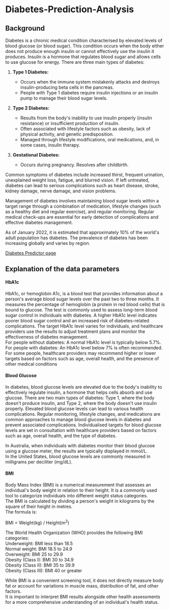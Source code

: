 # Diabetes-Prediction-Analysis

## Background
Diabetes is a chronic medical condition characterised by elevated levels of blood glucose (or blood sugar). This condition occurs when the body either does not produce enough insulin or cannot effectively use the insulin it produces. Insulin is a hormone that regulates blood sugar and allows cells to use glucose for energy. There are three main types of diabetes:

1. **Type 1 Diabetes:**
   - Occurs when the immune system mistakenly attacks and destroys insulin-producing beta cells in the pancreas.
   - People with Type 1 diabetes require insulin injections or an insulin pump to manage their blood sugar levels.

2. **Type 2 Diabetes:**
   - Results from the body's inability to use insulin properly (insulin resistance) or insufficient production of insulin.
   - Often associated with lifestyle factors such as obesity, lack of physical activity, and genetic predisposition.
   - Managed through lifestyle modifications, oral medications, and, in some cases, insulin therapy.
  
3. **Gestational Diabetes:**
   - Occurs during pregnancy. Resolves after childbirth.

Common symptoms of diabetes include increased thirst, frequent urination, unexplained weight loss, fatigue, and blurred vision. If left untreated, diabetes can lead to serious complications such as heart disease, stroke, kidney damage, nerve damage, and vision problems.

Management of diabetes involves maintaining blood sugar levels within a target range through a combination of medication, lifestyle changes (such as a healthy diet and regular exercise), and regular monitoring. Regular medical check-ups are essential for early detection of complications and effective diabetes management.

As of January 2022, it is estimated that approximately 10% of the world's adult population has diabetes. The prevalence of diabetes has been increasing globally and varies by region.

[Diabetes Predictor page](https://diabetes-prediction-analysis-2023.streamlit.app/)

## Explanation of the data parameters  
#### HbA1c  
HbA1c, or hemoglobin A1c, is a blood test that provides information about a person's average blood sugar levels over the past two to three months. It measures the percentage of hemoglobin (a protein in red blood cells) that is bound to glucose. The test is commonly used to assess long-term blood sugar control in individuals with diabetes. A higher HbA1c level indicates poorer blood sugar control and an increased risk of diabetes-related complications. The target HbA1c level varies for individuals, and healthcare providers use the results to adjust treatment plans and monitor the effectiveness of diabetes management.  
For people without diabetes: A normal HbA1c level is typically below 5.7%.  
For people with diabetes:  An HbA1c level below 7% is often recommended.  
For some people, healthcare providers may recommend higher or lower targets based on factors such as age, overall health, and the presence of other medical conditions

#### Blood Glucose  
In diabetes, blood glucose levels are elevated due to the body's inability to effectively regulate insulin, a hormone that helps cells absorb and use glucose. There are two main types of diabetes: Type 1, where the body doesn't produce insulin, and Type 2, where the body doesn't use insulin properly. Elevated blood glucose levels can lead to various health complications. Regular monitoring, lifestyle changes, and medications are common approaches to manage blood glucose levels in diabetes and prevent associated complications. Individualised targets for blood glucose levels are set in consultation with healthcare providers based on factors such as age, overall health, and the type of diabetes.  

In Australia, when individuals with diabetes monitor their blood glucose using a glucose meter, the results are typically displayed in mmol/L.  
In the United States, blood glucose levels are commonly measured in milligrams per deciliter (mg/dL).  

#### BMI  

Body Mass Index (BMI) is a numerical measurement that assesses an individual's body weight in relation to their height. It is a commonly used tool to categorize individuals into different weight status categories.  
The BMI is calculated by dividing a person's weight in kilograms by the square of their height in metres.  
The formula is:  

BMI = Weight(kg) / Height(m<sup>2</sup>)  

The World Health Organization (WHO) provides the following BMI categories:  
Underweight: BMI less than 18.5  
Normal weight: BMI 18.5 to 24.9  
Overweight: BMI 25 to 29.9  
Obesity (Class I): BMI 30 to 34.9  
Obesity (Class II): BMI 35 to 39.9  
Obesity (Class III): BMI 40 or greater  

While BMI is a convenient screening tool, it does not directly measure body fat or account for variations in muscle mass, distribution of fat, and other factors.  
It is important to interpret BMI results alongside other health assessments for a more comprehensive understanding of an individual's health status.

  



